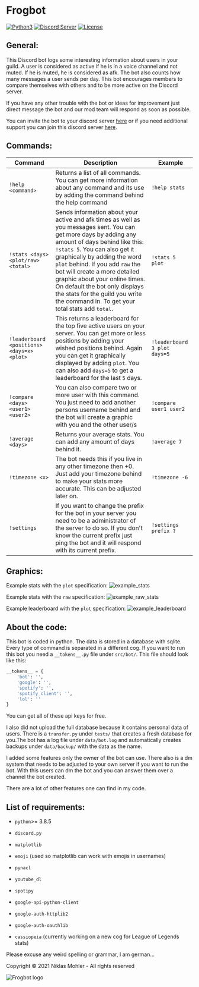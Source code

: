 # Frogbot

[![Python3](https://img.shields.io/badge/python-3.9-green.svg)](https://github.com/Starcrafttv/Frogbot)
[![Discord Server](https://img.shields.io/badge/Support-Discord%20Server-green.svg)](https://discord.gg/VUqdtHtHqcc)
[![License](https://img.shields.io/badge/license-MIT-green)](LICENSE)
## General:
This Discord bot logs some interesting information about users in your guild. A user is considered as active if he is in a voice channel and not muted. If he is muted, he is considered as afk. The bot also counts how many messages a user sends per day. This bot encourages members to compare themselves with others and to be more active on the Discord server.

If you have any other trouble with the bot or ideas for improvement just direct message the bot and our mod team will respond as soon as possible.

You can invite the bot to your discord server [here](https://discord.com/oauth2/authorize?client_id=840862571102994452&scope=bot&permissions=8) or if you need additional support you can join this discord server [here](https://discord.gg/VUqdtHtHqc).

## Commands:

Command | Description | Example
--- | --- | ---
`!help <command>` | Returns a list of all commands. You can get more information about any command and its use by adding the command behind the help command | `!help stats` 
`!stats <days> <plot/raw> <total>` | Sends information about your active and afk times as well as you messages sent. You can get more days by adding any amount of days behind like this: `!stats 5`. You can also get it graphically by adding the word `plot` behind. If you add `raw` the bot will create a more detailed graphic about your online times. On default the bot only displays the stats for the guild you write the command in. To get your total stats add `total`. | `!stats 5 plot`
`!leaderboard <positions> <days=x> <plot>` | This returns a leaderboard for the top five active users on your server. You can get more or less positions by adding your wished positions behind. Again you can get it graphically displayed by adding `plot`. You can also add `days=5` to get a leaderboard for the last `5` days.| `!leaderboard 3 plot days=5`
`!compare <days> <user1> <user2>` | You can also compare two or more user with this command. You just need to add another persons username behind and the bot will create a graphic with you and the other user/s | `!compare user1 user2`
`!average <days>` | Returns your average stats. You can add any amount of days behind it. | `!average 7`
`!timezone <x>` | The bot needs this if you live in any other timezone then +0. Just add your timezone behind to make your stats more accurate. This can be adjusted later on. | `!timezone -6`
`!settings` | If you want to change the prefix for the bot in your server you need to be a administrator of the server to do so. If you don't know the current prefix just ping the bot and it will respond with its current prefix. | `!settings prefix ?`


## Graphics:

Example stats with the `plot` specification:
![example_stats](https://i.ibb.co/443JbVV/example-stats.png)

Example stats with the `raw` specification:
![example_raw_stats](https://i.ibb.co/CQLCY0K/example-raw-stats.png)

Example leaderboard with the `plot` specification:
![example_leaderboard](https://i.ibb.co/HVw22FM/example-leaderboard.png)

## About the code:
This bot is coded in python. The data is stored in a database with sqlite. Every type of command is separated in a different cog. If you want to run this bot you need a `__tokens__.py` file under `src/bot/`. This file should look like this:
```python
__tokens__ = {
    'bot': '',
    'google': '',
    'spotify': '',
    'spotify_client': '',
    'lol': ''
}
```
You can get all of these api keys for free.

I also did not upload the full database because it contains personal data of users. There is a `transfer.py` under `tests/` that creates a fresh database for you.The bot has a log file under `data/bot.log` and automatically creates backups under `data/backup/` with the data as the name.

I added some features only the owner of the bot can use. There also is a dm system that needs to be adjusted to your own server if you want to run the bot. With this users can dm the bot and you can answer them over a channel the bot created.

There are a lot of other features one can find in my code.

## List of requirements:
- `python`>= 3.8.5

- `discord.py`
- `matplotlib`
- `emoji` (used so matplotlib can work with emojis in usernames)
- `pynacl`
- `youtube_dl`
- `spotipy`
- `google-api-python-client`
- `google-auth-httplib2`
- `google-auth-oauthlib`
- `cassiopeia` (currently working on a new cog for League of Legends stats)


Please excuse any weird spelling or grammar, I am german...

Copyright © 2021 Niklas Mohler - All rights reserved

![Frogbot logo](https://i.ibb.co/NK4tkyf/Frog-Logonew.png)